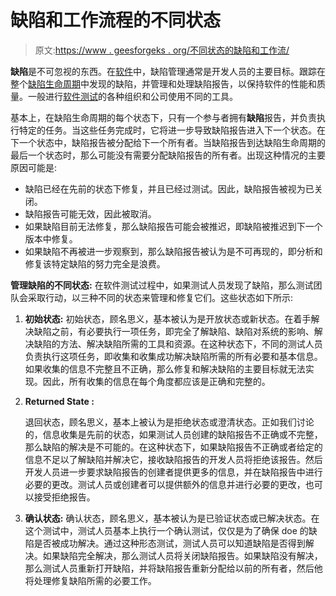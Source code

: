 # 缺陷和工作流程的不同状态

> 原文:[https://www . geesforgeks . org/不同状态的缺陷和工作流/](https://www.geeksforgeeks.org/different-states-of-defect-and-workflow/)

**缺陷**是不可忽视的东西。在[软件](https://www.geeksforgeeks.org/software-concepts/)中，缺陷管理通常是开发人员的主要目标。跟踪在整个[缺陷生命周期](https://practice-stage.geeksforgeeks.org/problems/what-is-defect-lifecycle)中发现的缺陷，并管理和处理缺陷报告，以保持软件的性能和质量。一般进行[软件测试](https://www.geeksforgeeks.org/software-testing-basics/)的各种组织和公司使用不同的工具。

基本上，在缺陷生命周期的每个状态下，只有一个参与者拥有**缺陷**报告，并负责执行特定的任务。当这些任务完成时，它将进一步导致缺陷报告进入下一个状态。在下一个状态中，缺陷报告被分配给下一个所有者。当缺陷报告到达缺陷生命周期的最后一个状态时，那么可能没有需要分配缺陷报告的所有者。出现这种情况的主要原因可能是:

*   缺陷已经在先前的状态下修复，并且已经过测试。因此，缺陷报告被视为已关闭。
*   缺陷报告可能无效，因此被取消。
*   如果缺陷目前无法修复，那么缺陷报告可能会被推迟，即缺陷被推迟到下一个版本中修复。
*   如果缺陷不再被进一步观察到，那么缺陷报告被认为是不可再现的，即分析和修复该特定缺陷的努力完全是浪费。

**管理缺陷的不同状态:**
在软件测试过程中，如果测试人员发现了缺陷，那么测试团队会采取行动，以三种不同的状态来管理和修复它们。这些状态如下所示:

1.  **初始状态:**
    初始状态，顾名思义，基本被认为是开放状态或新状态。在着手解决缺陷之前，有必要执行一项任务，即完全了解缺陷、缺陷对系统的影响、解决缺陷的方法、解决缺陷所需的工具和资源。在这种状态下，不同的测试人员负责执行这项任务，即收集和收集成功解决缺陷所需的所有必要和基本信息。如果收集的信息不完整且不正确，那么修复和解决缺陷的主要目标就无法实现。因此，所有收集的信息在每个角度都应该是正确和完整的。
2.  **Returned State :**

    退回状态，顾名思义，基本上被认为是拒绝状态或澄清状态。正如我们讨论的，信息收集是先前的状态，如果测试人员创建的缺陷报告不正确或不完整，那么缺陷的解决是不可能的。在这种状态下，如果缺陷报告不正确或者给定的信息不足以了解缺陷并解决它，接收缺陷报告的开发人员将拒绝该报告。然后开发人员进一步要求缺陷报告的创建者提供更多的信息，并在缺陷报告中进行必要的更改。测试人员或创建者可以提供额外的信息并进行必要的更改，也可以接受拒绝报告。

3.  **确认状态:**
    确认状态，顾名思义，基本被认为是已验证状态或已解决状态。在这个测试中，测试人员基本上执行一个确认测试，仅仅是为了确保 doe 的缺陷是否被成功解决。通过这种形态测试，测试人员可以知道缺陷是否得到解决。如果缺陷完全解决，那么测试人员将关闭缺陷报告。如果缺陷没有解决，那么测试人员重新打开缺陷，并将缺陷报告重新分配给以前的所有者，然后他将处理修复缺陷所需的必要工作。